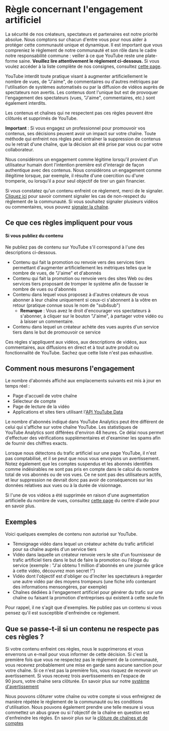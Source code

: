 Règle concernant l'engagement artificiel
========================================

La sécurité de nos créateurs, spectateurs et partenaires est notre priorité absolue. Nous comptons sur chacun d'entre vous pour nous aider à protéger cette communauté unique et dynamique. Il est important que vous compreniez le règlement de notre communauté et son rôle dans le cadre notre responsabilité commune : veiller à ce que YouTube reste une plate-forme saine. **Veuillez lire attentivement le règlement ci-dessous.** Si vous voulez accéder à la liste complète de nos consignes, consultez [cette page](https://support.google.com/youtube/answer/9288567).

YouTube interdit toute pratique visant à augmenter artificiellement le nombre de vues, de "J'aime", de commentaires ou d'autres métriques par l'utilisation de systèmes automatisés ou par la diffusion de vidéos auprès de spectateurs non avertis. Les contenus dont l'unique but est de provoquer l'engagement des spectateurs (vues, "J'aime", commentaires, etc.) sont également interdits.

Les contenus et chaînes qui ne respectent pas ces règles peuvent être clôturés et supprimés de YouTube.

**Important** : Si vous engagez un professionnel pour promouvoir vos contenus, ses décisions peuvent avoir un impact sur votre chaîne. Toute méthode qui enfreint nos règles peut entraîner la suppression de contenus ou le retrait d'une chaîne, que la décision ait été prise par vous ou par votre collaborateur.

Nous considérons un engagement comme légitime lorsqu'il provient d'un utilisateur humain dont l'intention première est d'interagir de façon authentique avec des contenus. Nous considérons un engagement comme illégitime lorsque, par exemple, il résulte d'une coercition ou d'une tromperie, ou lorsqu'il a pour seul objectif de tirer un gain financier.  

Si vous constatez qu'un contenu enfreint ce règlement, merci de le signaler. [Cliquez ici](https://support.google.com/youtube/answer/2802027) pour savoir comment signaler les cas de non-respect du règlement de la communauté. Si vous souhaitez signaler plusieurs vidéos ou commentaires, vous pouvez [signaler la chaîne](https://support.google.com/youtube/answer/2802027#report_channel).

Ce que ces règles impliquent pour vous
--------------------------------------

#### Si vous publiez du contenu

Ne publiez pas de contenu sur YouTube s'il correspond à l'une des descriptions ci-dessous.

* Contenu qui fait la promotion ou renvoie vers des services tiers permettant d'augmenter artificiellement les métriques telles que le nombre de vues, de "J'aime" et d'abonnés
* Contenu qui fait la promotion ou renvoie vers des sites Web ou des services tiers proposant de tromper le système afin de fausser le nombre de vues ou d'abonnés
* Contenu dans lequel vous proposez à d'autres créateurs de vous abonner à leur chaîne uniquement si ceux-ci s'abonnent à la vôtre en retour (pratique connue sous le nom de "sub4sub")
    * **Remarque** : Vous avez le droit d'encourager vos spectateurs à s'abonner, à cliquer sur le bouton "J'aime", à partager votre vidéo ou à laisser un commentaire.
* Contenu dans lequel un créateur achète des vues auprès d'un service tiers dans le but de promouvoir ce service

Ces règles s'appliquent aux vidéos, aux descriptions de vidéos, aux commentaires, aux diffusions en direct et à tout autre produit ou fonctionnalité de YouTube. Sachez que cette liste n'est pas exhaustive.

Comment nous mesurons l'engagement
----------------------------------

Le nombre d'abonnés affiché aux emplacements suivants est mis à jour en temps réel :

* Page d'accueil de votre chaîne
* Sélecteur de compte
* Page de lecture de la vidéo
* Applications et sites tiers utilisant l'[API YouTube Data](https://developers.google.com/youtube/v3/)

Le nombre d'abonnés indiqué dans YouTube Analytics peut être différent de celui qui s'affiche sur votre chaîne YouTube. Les statistiques de YouTube Analytics sont différées d'environ 48 heures. Ce délai nous permet d'effectuer des vérifications supplémentaires et d'examiner les spams afin de fournir des chiffres exacts.

Lorsque nous détectons du trafic artificiel sur une page YouTube, il n'est pas comptabilisé, et il se peut que nous vous envoyions un avertissement. Notez également que les comptes suspendus et les abonnés identifiés comme indésirables ne sont pas pris en compte dans le calcul du nombre total de vos abonnés ou de vos vues. Ce ne sont pas des utilisateurs actifs, et leur suppression ne devrait donc pas avoir de conséquences sur les données relatives aux vues ou à la durée de visionnage.

Si l'une de vos vidéos a été supprimée en raison d'une augmentation artificielle du nombre de vues, consultez [cette page](https://support.google.com/youtube/contact/tou_removal_appeal) du centre d'aide pour en savoir plus.

Exemples
--------

Voici quelques exemples de contenu non autorisé sur YouTube.

* Témoignage vidéo dans lequel un créateur achète du trafic artificiel pour sa chaîne auprès d'un service tiers
* Vidéo dans laquelle un créateur renvoie vers le site d'un fournisseur de trafic artificiel tiers dans le but de faire la promotion ou l'éloge du service (exemple : "J'ai obtenu 1 million d'abonnés en une journée grâce à cette vidéo, découvrez mon secret !")
* Vidéo dont l'objectif est d'obliger ou d'inciter les spectateurs à regarder une autre vidéo par des moyens trompeurs (une fiche info contenant des informations mensongères, par exemple)
* Chaînes dédiées à l'engagement artificiel pour générer du trafic sur une chaîne ou faisant la promotion d'entreprises qui existent à cette seule fin

Pour rappel, il ne s'agit que d'exemples. Ne publiez pas un contenu si vous pensez qu'il est susceptible d'enfreindre ce règlement.

Que se passe-t-il si un contenu ne respecte pas ces règles ?
------------------------------------------------------------

Si votre contenu enfreint ces règles, nous le supprimerons et vous enverrons un e-mail pour vous informer de cette décision. Si c'est la première fois que vous ne respectez pas le règlement de la communauté, vous recevrez probablement une mise en garde sans aucune sanction pour votre chaîne. Si ce n'est pas la première fois, vous risquez de recevoir un avertissement. Si vous recevez trois avertissements en l'espace de 90 jours, votre chaîne sera clôturée. En savoir plus sur notre [système d'avertissement](https://support.google.com/youtube/answer/2802032)

Nous pouvons clôturer votre chaîne ou votre compte si vous enfreignez de manière répétée le règlement de la communauté ou les conditions d'utilisation. Nous pouvons également prendre une telle mesure si vous commettez un abus grave ou si l'objectif de la chaîne en question est d'enfreindre les règles. En savoir plus sur la [clôture de chaînes et de comptes](https://support.google.com/youtube/answer/2802168)